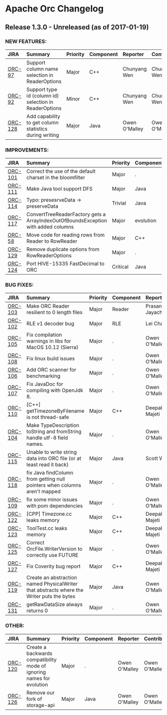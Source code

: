 
<!---
# Licensed to the Apache Software Foundation (ASF) under one
# or more contributor license agreements.  See the NOTICE file
# distributed with this work for additional information
# regarding copyright ownership.  The ASF licenses this file
# to you under the Apache License, Version 2.0 (the
# "License"); you may not use this file except in compliance
# with the License.  You may obtain a copy of the License at
#
#     http://www.apache.org/licenses/LICENSE-2.0
#
# Unless required by applicable law or agreed to in writing, software
# distributed under the License is distributed on an "AS IS" BASIS,
# WITHOUT WARRANTIES OR CONDITIONS OF ANY KIND, either express or implied.
# See the License for the specific language governing permissions and
# limitations under the License.
-->
# Apache Orc Changelog

## Release 1.3.0 - Unreleased (as of 2017-01-19)



### NEW FEATURES:

| JIRA | Summary | Priority | Component | Reporter | Contributor |
|:---- |:---- | :--- |:---- |:---- |:---- |
| [ORC-97](https://issues.apache.org/jira/browse/ORC-97) | Support column name selection in ReaderOptions |  Major | C++ | Chunyang Wen | Chunyang Wen |
| [ORC-92](https://issues.apache.org/jira/browse/ORC-92) | Support type id (column id) selection in ReaderOptions |  Minor | C++ | Chunyang Wen | Chunyang Wen |
| [ORC-128](https://issues.apache.org/jira/browse/ORC-128) | Add capability to get column statistics during writing |  Major | Java | Owen O'Malley | Owen O'Malley |


### IMPROVEMENTS:

| JIRA | Summary | Priority | Component | Reporter | Contributor |
|:---- |:---- | :--- |:---- |:---- |:---- |
| [ORC-101](https://issues.apache.org/jira/browse/ORC-101) | Correct the use of the default charset in the bloomfilter |  Major | . | Owen O'Malley | Owen O'Malley |
| [ORC-111](https://issues.apache.org/jira/browse/ORC-111) | Make Java tool support DFS |  Major | Java | Junegunn Choi | Junegunn Choi |
| [ORC-114](https://issues.apache.org/jira/browse/ORC-114) | Typo: presesrveData → preserveData |  Trivial | Java | Seth Fitzsimmons | Seth Fitzsimmons |
| [ORC-117](https://issues.apache.org/jira/browse/ORC-117) | ConvertTreeReaderFactory gets a ArrayIndexOutOfBoundsException with added columns |  Major | evolution | Owen O'Malley | Owen O'Malley |
| [ORC-58](https://issues.apache.org/jira/browse/ORC-58) | Move code for reading rows from Reader to RowReader |  Major | C++ | Deepak Majeti | Deepak Majeti |
| [ORC-129](https://issues.apache.org/jira/browse/ORC-129) | Remove duplicate options from RowReaderOptions |  Major | . | Owen O'Malley | Owen O'Malley |
| [ORC-124](https://issues.apache.org/jira/browse/ORC-124) | Port HIVE-15335 FastDecimal to ORC |  Critical | Java | Matt McCline | Owen O'Malley |


### BUG FIXES:

| JIRA | Summary | Priority | Component | Reporter | Contributor |
|:---- |:---- | :--- |:---- |:---- |:---- |
| [ORC-103](https://issues.apache.org/jira/browse/ORC-103) | Make ORC Reader resilient to 0 length files |  Major | Reader | Prasanth Jayachandran | Prasanth Jayachandran |
| [ORC-102](https://issues.apache.org/jira/browse/ORC-102) | RLE v1 decoder bug |  Major | RLE | Lei Chang | Owen O'Malley |
| [ORC-105](https://issues.apache.org/jira/browse/ORC-105) | Fix compilation warnings in libs for MacOS 10.12 (Sierra) |  Major | . | Owen O'Malley | Owen O'Malley |
| [ORC-108](https://issues.apache.org/jira/browse/ORC-108) | Fix linux build issues |  Major | . | Owen O'Malley | Owen O'Malley |
| [ORC-106](https://issues.apache.org/jira/browse/ORC-106) | Add ORC scanner for benchmarking |  Major | . | Owen O'Malley | Owen O'Malley |
| [ORC-107](https://issues.apache.org/jira/browse/ORC-107) | Fix JavaDoc for compiling with OpenJdk 8. |  Major | . | Owen O'Malley | Owen O'Malley |
| [ORC-110](https://issues.apache.org/jira/browse/ORC-110) | [C++] getTimezoneByFilename is not thread-safe |  Major | C++ | Deepak Majeti | Deepak Majeti |
| [ORC-104](https://issues.apache.org/jira/browse/ORC-104) | Make TypeDescription toString and fromString handle utf-8 field names. |  Major | . | Owen O'Malley | Owen O'Malley |
| [ORC-115](https://issues.apache.org/jira/browse/ORC-115) | Unable to write string data into ORC file (or at least read it back) |  Major | Java | Scott Wells | Owen O'Malley |
| [ORC-118](https://issues.apache.org/jira/browse/ORC-118) | fix Java findColumn from getting null pointers when columns aren't mapped |  Major | . | Owen O'Malley | Owen O'Malley |
| [ORC-109](https://issues.apache.org/jira/browse/ORC-109) | fix some minor issues with pom dependencies |  Major | . | Owen O'Malley | Tarun Kumar |
| [ORC-122](https://issues.apache.org/jira/browse/ORC-122) | [CPP] Timezone.cc leaks memory |  Major | C++ | Deepak Majeti | Deepak Majeti |
| [ORC-123](https://issues.apache.org/jira/browse/ORC-123) | ToolTest.cc leaks memory |  Major | C++ | Deepak Majeti | Deepak Majeti |
| [ORC-125](https://issues.apache.org/jira/browse/ORC-125) | Correct OrcFile.WriterVersion to correctly use FUTURE |  Major | . | Owen O'Malley | Owen O'Malley |
| [ORC-127](https://issues.apache.org/jira/browse/ORC-127) | Fix Coverity bug report |  Major | C++ | Deepak Majeti | Deepak Majeti |
| [ORC-119](https://issues.apache.org/jira/browse/ORC-119) | Create an abstraction named PhysicalWriter that abstracts where the Writer puts the bytes |  Major | Java | Owen O'Malley | Owen O'Malley |
| [ORC-131](https://issues.apache.org/jira/browse/ORC-131) | getRawDataSize always returns 0 |  Major | . | Owen O'Malley | Owen O'Malley |


### OTHER:

| JIRA | Summary | Priority | Component | Reporter | Contributor |
|:---- |:---- | :--- |:---- |:---- |:---- |
| [ORC-120](https://issues.apache.org/jira/browse/ORC-120) | Create a backwards compatibility mode of ignoring names for evolution |  Major | . | Owen O'Malley | Owen O'Malley |
| [ORC-126](https://issues.apache.org/jira/browse/ORC-126) | Remove our fork of storage-api |  Major | Java | Owen O'Malley | Owen O'Malley |


